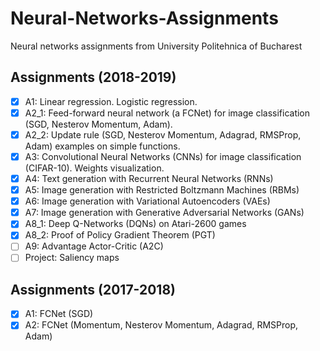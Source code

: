 # Neural-Networks-Assignments
Neural networks assignments from University Politehnica of Bucharest

## Assignments (2018-2019)
- [x] A1: Linear regression. Logistic regression.
- [x] A2_1: Feed-forward neural network (a FCNet) for image classification (SGD, Nesterov Momentum, Adam).
- [x] A2_2: Update rule (SGD, Nesterov Momentum, Adagrad, RMSProp, Adam) examples on simple functions.
- [x] A3: Convolutional Neural Networks (CNNs) for image classification (CIFAR-10). Weights visualization.
- [x] A4: Text generation with Recurrent Neural Networks (RNNs)
- [x] A5: Image generation with Restricted Boltzmann Machines (RBMs)
- [x] A6: Image generation with Variational Autoencoders (VAEs)
- [x] A7: Image generation with Generative Adversarial Networks (GANs)
- [x] A8_1: Deep Q-Networks (DQNs) on Atari-2600 games
- [x] A8_2: Proof of Policy Gradient Theorem (PGT)
- [ ] A9: Advantage Actor-Critic (A2C)
- [ ] Project: Saliency maps

## Assignments (2017-2018)
- [x] A1: FCNet (SGD)
- [x] A2: FCNet (Momentum, Nesterov Momentum, Adagrad, RMSProp, Adam)
